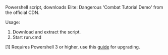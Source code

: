 Powershell script, downloads Elite: Dangerous 'Combat Tutorial Demo' from the official CDN.

Usage:

1. Download and extract the script.
2. Start run.cmd

[1] Requires Powershell 3 or higher, use this [guide](https://social.technet.microsoft.com/wiki/contents/articles/21016.how-to-install-windows-powershell-4-0.aspx) for upgrading.
